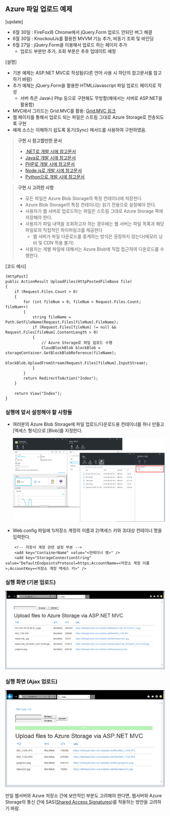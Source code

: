 ﻿## Azure 파일 업로드 예제

[update]
- 6월 30일 : FireFox와 Chrome에서 jQuery.Form 업로드 안되던 버그 해결
- 6월 30일 : KnockoutJs를 활용한 MVVM 기능 추가, 비동기 조회 및 바인딩 
- 6월 27일 : jQuery.Form을 이용해서 업로드 하는 페이지 추가
  - 업로드 부분만 추가, 조회 부분은 추후 업데이트 예정

[설명]
* 기본 예제는 ASP.NET MVC로 작성됨(다른 언어 사용 시 하단의 참고문서를 참고하기 바람)
* 추가 예제는 jQuery.Form을 활용한 HTML/Javascript 파일 업로드 페이지로 작성
  * 서버 측은 Java나 Php 등으로 구현해도 무방함(예에서는 서버로 ASP.NET을 활용함)
* MVC에서 그리드는 Grid.MVC를 활용: [Grid.MVC 링크](https://gridmvc.codeplex.com/)
* 웹 페이지를 통해서 업로드 되는 파일은 스트림 그대로 Azure Storage로 전송되도록 구현
* 예제 소스는 이해하기 쉽도록 동기(Sync) 메서드를 사용하여 구현하였음.

> **구현 시 참고할만한 문서**
>- [.NET로 개발 시에 참고문서](https://azure.microsoft.com/en-us/documentation/articles/storage-dotnet-how-to-use-blobs/)
>- [Java로 개발 시에 참고문서](https://azure.microsoft.com/en-us/documentation/articles/storage-java-how-to-use-blob-storage/)
>- [PHP로 개발 시에 참고문서](https://azure.microsoft.com/en-us/documentation/articles/storage-php-how-to-use-blobs/)
>- [Node.js로 개발 시에 참고문서](https://azure.microsoft.com/en-us/documentation/articles/storage-nodejs-how-to-use-blob-storage/)
>- [Python으로 개발 시에 참고문서](https://azure.microsoft.com/en-us/documentation/articles/storage-python-how-to-use-blob-storage/)


>**구현 시 고려한 사항**
>- 모든 파일은 Azure Blob Storage의 특정 컨테이너에 저장한다.
>- Azure Blob Storage의 특정 컨테이너는 읽기 전용으로 설정해야 한다.
>- 사용자가 웹 서버로 업로드하는 파일은 스트림 그대로 Azure Storage 쪽에 저장해야 한다.
>- 사용자가 파일 내역을 조회하고자 하는 경우에는 웹 서버는 파일 목록과 해당 파일로의 직접적인 하이퍼링크를 제공한다
>	- 웹 서버가 파일 다운로드를 중계하는 방식은 권장하지 않는다(메모리 낭비 및 CDN 적용 불가)
>- 사용자는 개별 파일에 대해서는 Azure Blob에 직접 접근하여 다운로드를 수행한다.


[코드 예시]
```
[HttpPost]
public ActionResult UploadFiles(HttpPostedFileBase file)
{
    if (Request.Files.Count > 0)
    {
        for (int fileNum = 0; fileNum < Request.Files.Count; fileNum++)
        {
            string fileName = Path.GetFileName(Request.Files[fileNum].FileName);
            if (Request.Files[fileNum] != null && Request.Files[fileNum].ContentLength > 0)
            {
                // Azure Storage로 파일 업로드 수행
                CloudBlockBlob blockBlob = storageContainer.GetBlockBlobReference(fileName);
                blockBlob.UploadFromStream(Request.Files[fileNum].InputStream);
            }
        }
        return RedirectToAction("Index");
    }

    return View("Index");
} 
```

### 실행에 앞서 설정해야 할 사항들
- 여러분의 Azure Blob Storage에 파일 업로드/다운로드용 컨테이너를 하나 만들고 [액세스 형식]으로 [Blob]를 지정한다.

    ![실행화면](https://github.com/jiyongseong/AzurePaaSHol/blob/master/AzureFileUploadWeb/images/azureStorageUpload2.png?raw=true)

- Web.config 파일에 1)저장소 계정의 이름과 2)액세스 키와 3)대상 컨테이너 명을 입력한다.
```
    <!-- 저장서 계정 관련 설정 부분 -->
    <add key="ContainerName" value="<컨테이너 명>" />
    <add key="StorageConnectionString" value="DefaultEndpointsProtocol=https;AccountName=<저장소 계정 이름>;AccountKey=<저장소 계정 액세스 키>" />
```
### 실행 화면 (기본 업로드)
  ![실행화면](https://github.com/jiyongseong/AzurePaaSHol/blob/master/AzureFileUploadWeb/images/azureStorageUpload.png?raw=true)

### 실행 화면 (Ajax 업로드)
  ![실행화면](https://github.com/jiyongseong/AzurePaaSHol/blob/master/AzureFileUploadWeb/images/azureStorageUpload3.png?raw=true)

만일 웹서버와 Azure 저장소 간에 보안적인 부분도 고려해야 한다면, 웹서버와 Azure Storage의 통신 간에 SAS([Shared Access Signatures](https://azure.microsoft.com/ko-kr/documentation/articles/storage-dotnet-shared-access-signature-part-1/))를 적용하는 방안을 고려하기 바람.